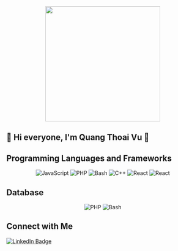 <div id="header" align="center">
  <img src="https://media.giphy.com/media/3kPDmoWdBpQPNhCnUG/giphy.gif" width="300px"/>
</div>

## 👋 Hi everyone, I'm Quang Thoai Vu 👋

<!--
**vuthoai02/vuthoai02** is a ✨ _special_ ✨ repository because its `README.md` (this file) appears on your GitHub profile.

Here are some ideas to get you started:

- 🔭 I’m currently working on ...
- 🌱 I’m currently learning ...
- 👯 I’m looking to collaborate on ...
- 🤔 I’m looking for help with ...
- 💬 Ask me about ...
- 📫 How to reach me: ...
- 😄 Pronouns: ...
- ⚡ Fun fact: ...
-->
## Programming Languages and Frameworks
<div align="center">
  <img src="https://img.shields.io/badge/Javascript-yellow?logo=javascript&logoColor=white" alt="JavaScript" />
  <img src="https://img.shields.io/badge/PHP-blue?logo=php&logoColor=white" alt="PHP" />
  <img src="https://img.shields.io/badge/Bash-green?logo=bash&logoColor=white" alt="Bash" />
  <img src="https://img.shields.io/badge/C++-blue?logo=cpp&logoColor=white" alt="C++" />
  <img src="https://img.shields.io/badge/React-blue?logo=react&logoColor=white" alt="React" />
  <img src="https://img.shields.io/badge/Laravel-orange?logo=laravel&logoColor=white" alt="React" />
</div>

## Database
<div align="center">
  <img src="https://img.shields.io/badge/MySQL-blue?logo=mysql&logoColor=white" alt="PHP" />
  <img src="https://img.shields.io/badge/MongoDB-green?logo=mongodb&logoColor=white" alt="Bash" />
</div>

## Connect with Me
<div id="badges">
  <a href="https://www.linkedin.com/in/quang-thoai-vu-870b19240/">
    <img src="https://img.shields.io/badge/LinkedIn-blue?style=for-the-badge&logo=linkedin&logoColor=white" alt="LinkedIn Badge"/>
  </a>
</div>
